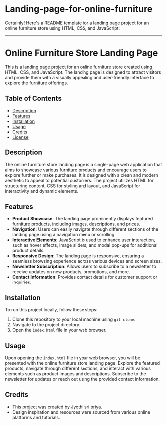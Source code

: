 # Landing-page-for-online-furniture
Certainly! Here's a README template for a landing page project for an online furniture store using HTML, CSS, and JavaScript:

---

# Online Furniture Store Landing Page

This is a landing page project for an online furniture store created using HTML, CSS, and JavaScript. The landing page is designed to attract visitors and provide them with a visually appealing and user-friendly interface to explore the furniture offerings.

## Table of Contents

- [Description](#description)
- [Features](#features)
- [Installation](#installation)
- [Usage](#usage)
- [Credits](#credits)
- [License](#license)

## Description

The online furniture store landing page is a single-page web application that aims to showcase various furniture products and encourage users to explore further or make purchases. It is designed with a clean and modern aesthetic to appeal to potential customers. The project utilizes HTML for structuring content, CSS for styling and layout, and JavaScript for interactivity and dynamic elements.

## Features

- **Product Showcase**: The landing page prominently displays featured furniture products, including images, descriptions, and prices.
- **Navigation**: Users can easily navigate through different sections of the landing page using a navigation menu or scrolling.
- **Interactive Elements**: JavaScript is used to enhance user interaction, such as hover effects, image sliders, and modal pop-ups for additional product details.
- **Responsive Design**: The landing page is responsive, ensuring a seamless browsing experience across various devices and screen sizes.
- **Newsletter Subscription**: Allows users to subscribe to a newsletter to receive updates on new products, promotions, and more.
- **Contact Information**: Provides contact details for customer support or inquiries.

## Installation

To run this project locally, follow these steps:

1. Clone this repository to your local machine using `git clone`.
2. Navigate to the project directory.
3. Open the `index.html` file in your web browser.

## Usage

Upon opening the `index.html` file in your web browser, you will be presented with the online furniture store landing page. Explore the featured products, navigate through different sections, and interact with various elements such as product images and descriptions. Subscribe to the newsletter for updates or reach out using the provided contact information.

## Credits

- This project was created by Jyothi sri priya.
- Design inspiration and resources were sourced from various online platforms and tutorials.


